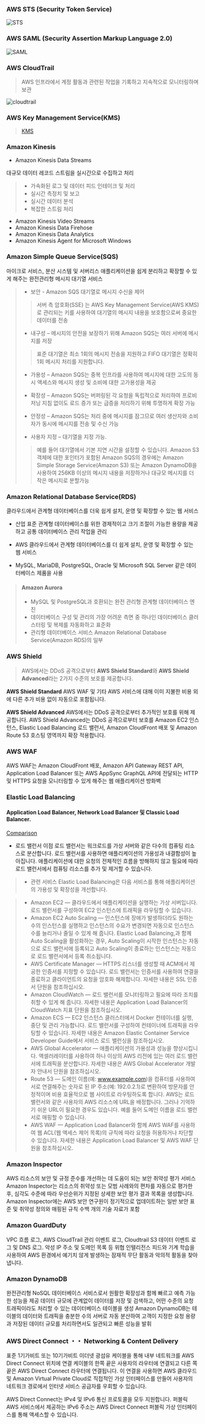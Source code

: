 
### AWS STS (Security Token Service)

![STS](https://miro.medium.com/max/845/0*efjEBOwC9ESQH9pn.png)

### AWS SAML (Security Assertion Markup Language 2.0)

![SAML](https://docs.aws.amazon.com/IAM/latest/UserGuide/images/saml-based-sso-to-console.diagram.png)

### AWS CloudTrail
> AWS 인프라에서 계정 활동과 관련된 작업을 기록하고 지속적으로 모니터링하며 보관

![cloudtrail](https://d1.awsstatic.com/product-marketing/CloudTrail/Product-Page-Diagram-AWSX-CloudTrail_How-it-Works.d2f51f6e3ec3ea3b33d0c48d472f0e0b59b46e59.png)


### AWS Key Management Service(KMS)

> [KMS](https://docs.aws.amazon.com/ko_kr/kms/latest/developerguide/concepts.html)

### Amazon Kinesis

+ Amazon Kinesis Data Streams

 대규모 데이터 레코드 스트림을 실시간으로 수집하고 처리
 > + 가속화된 로그 및 데이터 피드 인테이크 및 처리
 > + 실시간 측정치 및 보고
 > + 실시간 데이터 분석
 > + 복잡한 스트림 처리

+ Amazon Kinesis Video Streams
+ Amazon Kinesis Data Firehose
+ Amazon Kinesis Data Analytics
+ Amazon Kinesis Agent for Microsoft Windows

### Amazon Simple Queue Service(SQS)

 마이크로 서비스, 분산 시스템 및 서버리스 애플리케이션을 쉽게 분리하고 확장할 수 있게 해주는 완전관리형 메시지 대기열 서비스

 > + 보안 - Amazon SQS 대기열로 메시지 수신을 제어
>>서버 측 암호화(SSE) 는 AWS Key Management Service(AWS KMS)로 관리되는 키를 사용하여 대기열의 메시지 내용을 보호함으로써 중요한 데이터를 전송
 >
 > + 내구성 – 메시지의 안전을 보장하기 위해 Amazon SQS는 여러 서버에 메시지를 저장
 >>표준 대기열은 최소 1회의 메시지 전송을 지원하고 FIFO 대기열은 정확히 1회 메시지 처리를 지원합니다.
 > + 가용성 – Amazon SQS는 중복 인프라를 사용하여 메시지에 대한 고도의 동시 액세스와 메시지 생성 및 소비에 대한 고가용성을 제공
 >
 > + 확장성 – Amazon SQS는 버퍼링된 각 요청을 독립적으로 처리하여 프로비저닝 지침 없이도 로드 증가 또는 급증을 처리하기 위해 투명하게 확장 가능
 >
 > + 안정성 – Amazon SQS는 처리 중에 메시지를 잠그므로 여러 생산자와 소비자가 동시에 메시지를 전송 및 수신 가능
 >
 > + 사용자 지정 – 대기열을 지정 가능.
 >> 예를 들어 대기열에서 기본 지연 시간을 설정할 수 있습니다. Amazon S3 객체에 대한 포인터가 포함된 Amazon SQS의 경우에는 Amazon Simple Storage Service(Amazon S3) 또는 Amazon DynamoDB을 사용하여 256KB 이상의 메시지 내용을 저장하거나 대규모 메시지를 더 작은 메시지로 분할가능

 ### Amazon Relational Database Service(RDS)

 클라우드에서 관계형 데이터베이스를 더욱 쉽게 설치, 운영 및 확장할 수 있는 웹 서비스
 * 산업 표준 관계형 데이터베이스를 위한 경제적이고 크기 조절이 가능한 용량을 제공하고 공통 데이터베이스 관리 작업을 관리

 * AWS 클라우드에서 관계형 데이터베이스를 더 쉽게 설치, 운영 및 확장할 수 있는 웹 서비스
 * MySQL, MariaDB, PostgreSQL, Oracle 및 Microsoft SQL Server 같은 데이터베이스 제품을 사용
 >
 >  #### Amazon Aurora
 >  + MySQL 및 PostgreSQL과 호환되는 완전 관리형 관계형 데이터베이스 엔진
 >  + 데이터베이스 구성 및 관리의 가장 어려운 측면 중  하나인 데이터베이스 클러스터링 및 복제를 자동화하고 표준화
 >  + 관리형 데이터베이스 서비스 Amazon Relational Database Service(Amazon RDS)의 일부
 >

### AWS Shield

> AWS에서는 DDoS 공격으로부터 **AWS Shield Standard**와 **AWS Shield Advanced**라는 2가지 수준의 보호를 제공합니다.

**AWS Shield Standard**
AWS WAF 및 기타 AWS 서비스에 대해 이미 지불한 비용 외에 다른 추가 비용 없이 자동으로 포함됩니다.

**AWS Shield Advanced**
AWS에서는 DDoS 공격으로부터 추가적인 보호를 위해 제공합니다.
AWS Shield Advanced는 DDoS 공격으로부터 보호를 Amazon EC2 인스턴스, Elastic Load Balancing 로드 밸런서,
Amazon CloudFront 배포 및 Amazon Route 53 호스팅 영역까지 확장 적용합니다.

### AWS WAF
AWS WAF는 Amazon CloudFront 배포, Amazon API Gateway REST API, Application Load Balancer 또는
AWS AppSync GraphQL API에 전달되는 HTTP 및 HTTPS 요청을 모니터링할 수 있게 해주는 웹 애플리케이션 방화벽

### Elastic Load Balancing
#### Application Load Balancer, Network Load Balancer 및 Classic Load Balancer.
[Comparison](https://blueyikim.tistory.com/category/%ED%81%B4%EB%9D%BC%EC%9A%B0%EB%93%9C%20%EC%BB%B4%ED%93%A8%ED%8C%85/%EC%95%84%EB%A7%88%EC%A1%B4%28AWS%29)
+ 로드 밸런서 이점
로드 밸런서는 워크로드를 가상 서버와 같은 다수의 컴퓨팅 리소스로 분산합니다.
로드 밸런서를 사용하면 애플리케이션의 가용성과 내결함성이 높아집니다.
애플리케이션에 대한 요청의 전체적인 흐름을 방해하지 않고
필요에 따라 로드 밸런서에서 컴퓨팅 리소스를 추가 및 제거할 수 있습니다.




> + 관련 서비스
Elastic Load Balancing은 다음 서비스를 통해 애플리케이션의 가용성 및 확장성을 개선합니다.

> + Amazon EC2 — 클라우드에서 애플리케이션을 실행하는 가상 서버입니다. 로드 밸런서를 구성하여 EC2 인스턴스에 트래픽을 라우팅할 수 있습니다.
> + Amazon EC2 Auto Scaling — 인스턴스에 장애가 발생하더라도 원하는 수의 인스턴스를 실행하고 인스턴스의 수요가 변경되면 자동으로 인스턴스 수를 늘리거나 줄일 수 있게 해 줍니다. Elastic Load Balancing,과 함께 Auto Scaling을 활성화하는 경우, Auto Scaling이 시작한 인스턴스는 자동으로 로드 밸런서에 등록되고 Auto Scaling이 종료하는 인스턴스는 자동으로 로드 밸런서에서 등록 취소됩니다.
> + AWS Certificate Manager — HTTPS 리스너를 생성할 때 ACM에서 제공한 인증서를 지정할 수 있습니다. 로드 밸런서는 인증서를 사용하여 연결을 종료하고 클라이언트의 요청을 암호화 해제합니다. 자세한 내용은 SSL 인증서 단원을 참조하십시오.
> + Amazon CloudWatch — 로드 밸런서를 모니터링하고 필요에 따라 조치를 취할 수 있게 해 줍니다. 자세한 내용은 Application Load Balancer의 CloudWatch 지표 단원을 참조하십시오.
> + Amazon ECS — EC2 인스턴스 클러스터에서 Docker 컨테이너를 실행, 중단 및 관리 가능합니다. 로드 밸런서를 구성하여 컨테이너에 트래픽을 라우팅할 수 있습니다. 자세한 내용은 Amazon Elastic Container Service Developer Guide에서 서비스 로드 밸런싱을 참조하십시오.
> + AWS Global Accelerator — 애플리케이션의 가용성과 성능을 향상시킵니다. 액셀러레이터를 사용하여 하나 이상의 AWS 리전에 있는 여러 로드 밸런서에 트래픽을 분산합니다. 자세한 내용은 AWS Global Accelerator 개발자 안내서 단원을 참조하십시오.
> + Route 53 — 도메인 이름(예: www.example.com)을 컴퓨터를 사용하여 서로 연결해주는 숫자로 된 IP 주소(예: 192.0.2.1)로 변환하여 방문자를 안정적이며 비용 효율적으로 웹 사이트로 라우팅하도록 합니다. AWS는 로드 밸런서와 같은 사용자의 AWS 리소스에 URL을 배정합니다. 그러나 기억하기 쉬운 URL이 필요한 경우도 있습니다. 예를 들어 도메인 이름을 로드 밸런서로 매핑할 수 있습니다.
> + AWS WAF — Application Load Balancer와 함께 AWS WAF를 사용하여 웹 ACL(웹 액세스 제어 목록)의 규칙에 따라 요청을 허용하거나 차단할 수 있습니다. 자세한 내용은 Application Load Balancer 및 AWS WAF 단원을 참조하십시오.

### Amazon Inspector
AWS 리소스의 보안 및 규정 준수를 개선하는 데 도움이 되는 보안 취약성 평가 서비스
Amazon Inspector는 리소스의 취약성 또는 모범 사례와의 편차를 자동으로 평가한 후, 심각도 수준에 따라 우선순위가 지정된 상세한 보안 평가 결과 목록을 생성합니다. Amazon Inspector에는 AWS 보안 연구원이 정기적으로 업데이트하는 일반 보안 표준 및 취약성 정의와 매핑된 규칙 수백 개의 기술 자료가 포함

### Amazon GuardDuty
VPC 흐름 로그, AWS CloudTrail 관리 이벤트 로그, Cloudtrail S3 데이터 이벤트 로그 및 DNS 로그.
악성 IP 주소 및 도메인 목록 등 위협 인텔리전스 피드와 기계 학습을 사용하여 AWS 환경에서
예기치 않게 발생하는 잠재적 무단 활동과 악의적 활동을 찾아냅니다.

### Amazon DynamoDB
완전관리형 NoSQL 데이터베이스 서비스로서 원활한 확장성과 함께 빠르고 예측 가능한 성능을 제공
데이터 규모에 관계없이 데이터를 저장 및 검색하고, 어떤 수준의 요청 트래픽이라도 처리할 수 있는 데이터베이스 테이블을 생성
Amazon DynamoDB는 테이블의 데이터와 트래픽을 충분한 수의 서버로 자동 분산하여 고객이 지정한 요청 용량과 저장된 데이터 규모를 처리하면서도 일관되고 빠른 성능을 발휘

### AWS Direct Connect ・・ Networking & Content Delivery
표준 1기가비트 또는 10기가비트 이더넷 광섬유 케이블을 통해 내부 네트워크를 AWS Direct Connect 위치에 연결
케이블의 한쪽 끝은 사용자의 라우터에 연결되고 다른 쪽 끝은 AWS Direct Connect 라우터에 연결됩니다.
이 연결을 사용하면 AWS 클라우드 및 Amazon Virtual Private Cloud로 직접적인 가상 인터페이스를 만들어 사용자의 네트워크 경로에서 인터넷 서비스 공급자를 우회할 수 있습니다.

AWS Direct Connect는 IPv4 및 IPv6 통신 프로토콜을 모두 지원합니다.
퍼블릭 AWS 서비스에서 제공하는 IPv6 주소는 AWS Direct Connect 퍼블릭 가상 인터페이스를 통해 액세스할 수 있습니다.
